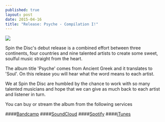 ```yaml
---
published: true
layout: post
date: 2015-04-16
title: "Release: Psyche - Compilation I!"
---
```

<img src="https://f1.bcbits.com/img/a0898218988_2.jpg" align="middle">

Spin the Disc's debut release is a combined effort between three continents, four countries and nine talented artists to create some sweet, soulful music straight from the heart. 

The album title 'Psyche' comes from Ancient Greek and it translates to 'Soul'. On this release you will hear what the word means to each artist. 

We at Spin the Disc are humbled by the chance to work with so many talented musicians and hope that we can give as much back to each artist and listener in turn.

You can buy or stream the album from the following services

####[Bandcamp](https://spinthedisc.bandcamp.com/releases)
####[SoundCloud](https://soundcloud.com/spinthedisc/sets/psyche-i)
####[Spotify](https://play.spotify.com/album/4qJ2bVYLBmz3fcSRYadtYT)
####[iTunes](https://itunes.apple.com/us/album/psyche-compilation-i/id980521771?ls=1#)

